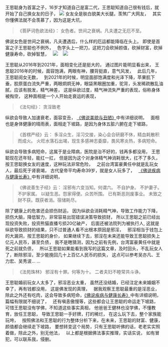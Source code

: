 王思聪身为首富之子，16岁才知道自己是富二代，王思聪知道自己很有钱后，就开始了自己换女友的日子，
![](images/21_105680.jpg)
女友全是肤白貌美大长腿，羡煞广大网友，
&nbsp;
其实你懂佛法就不会羡慕了，因为这是大坑，
&nbsp;
> 《菩萨诃色欲法经》：
> 女色者。世间之衰祸。凡夫遭之无厄不至。

佛说女色是世间之衰祸，凡夫遭遇后，什么样的厄运都能降临在头上。
即使是首富之子王思聪也不例外，
&nbsp;
色字头上一把刀，这把刀会砍掉颜值，砍掉财富，砍掉健康寿命，砍掉智慧，
&nbsp;
![](images/微信图片_20220416111305.png)
&nbsp;&nbsp;
![](images/微信图片_20220416111310.png)

王思聪从2016年到2021年，面相变化还是挺大的，
通过图片能明显看出来，
王思聪2016年的时候，面容饱满，两眼有神，腰背挺直，意气风发，
&nbsp;
此后几年，王思聪阅女无数，
&nbsp;
到2021年的时候，明显面部饱满度和光泽下降，苹果肌下垂，胶原蛋白流失严重，两眼炯炯无神，眼袋黑眼圈加重，驼背，头发稀疏散乱油腻，应该有脱发，精气神差，
这是纵欲过度，精气神流失严重的表现，俗称身体被掏空，
这种面相是一个人开始走衰运的表现，

> 《法句经》：
>  贪淫致老

纵欲会导致人加速衰老，面容变丑，
[《佛说美貌与丑陋》](https://www.kancloud.cn/luojiangtao/foshuomeimao)中有详细说明，
&nbsp;
面相也是身体健康的晴雨表，面相走下坡路，是因为身体五脏六腑在走下坡路，
> 《首楞严经》云： 
> 多淫众生，淫习交接，染心会合研磨不休，精血耗散积而成火。 
> 火旺水落石出竭，现生多感神志委靡，畏风寒炎热，多病短命。

纵欲会导致多病短命，这属于是业障病，医院是治不好的，钱再多都没用，
王思聪现在还年轻，能扛一扛，
但是因为这个对身体精气神消耗很大，扛不了多久，
按王思聪换女友的速度，这种玩法非常危险，
&nbsp;
之前台湾富豪黄任中就是乱玩女人，最后死于肾衰竭，
古代皇帝平均寿命39岁，就是女人玩多了，
&nbsp;
[《佛说疾病与健康长寿》](https://www.kancloud.cn/luojiangtao/foshuojiankang)中有详细说明，

> 《佛说善生子经》云： 
> 淫邪有六变当知。何谓六。
> 不自护身。
> 不护妻子。
> 不护家属。
> 以疑生恶。怨家得便。众苦所围。
> 已有斯恶则废事业。
> 未致之财不获。既获者消。宿储耗尽。

除了健康上的危害还会损伤财运，
因为纵欲会消耗精气神，导致工作能力下降，损伤大脑，降低智力，非常容易出现错误决策导致损财，
所以王思聪之前已经出现投资失败，投资熊猫直播亏损20亿破产，
后面还被法院列为被执行人,
这就是纵欲导致损财的结果，只不过普通人看不出根本原因是邪淫，
&nbsp;
邪淫相当于钱包上的大漏洞，按王思聪的身价，
如果继续下去，邪淫在未来还能导致王思聪损失上亿元人民币，甚至负债，
我不是瞎猜测，因为之前有先例，台湾富豪黄任中就是死之前就负债，
&nbsp;
所以王思聪如果能看到我写的这篇文章，及时回头，不乱玩女人了，断除邪淫，至少能挽回几十上百亿人民币的损失，
这点可以参考吴亦凡、王力宏、吴秀波... ...

> 《法苑珠林》
> 邪淫有十罪。何等为十。
> 二者夫妇不睦常共斗诤。

王思聪婚前玩女人太多了，邪淫恶业太重，
虽然还没结婚，已经注定未来婚姻不幸了，再有钱都没用，
这是佛发现的真理，
&nbsp;
据我观察王思聪最重的是淫恶业，
除此之外还有吃肉，这会导致多病短命，[《佛说疾病与健康长寿》](https://www.kancloud.cn/luojiangtao/foshuojiankang)中有详细说明，篇幅有限就不细说了，
&nbsp;
还有嗔恚傲慢等，这些都会让王思聪的命运走下坡路，
&nbsp;
可惜王思聪没有学佛，不知道这些事实真相，
他爸爸王健林也没学佛，不懂教育，放任王思聪，
导致王思聪一手好牌，打的稀烂，
在这么玩下去，整个家族能玩垮，
&nbsp;
按照佛法和王思聪的行为整体分析下来，在未来，王思聪的财富、健康，颜值都会继续走下坡路，
要想转变这个局势，只有王思聪听佛的话，老老实实照着做，除此之外，别无他法，
&nbsp;
以上都是根据佛法事实推理，实话实说，
如有冒犯，可以联系我，侵删。
